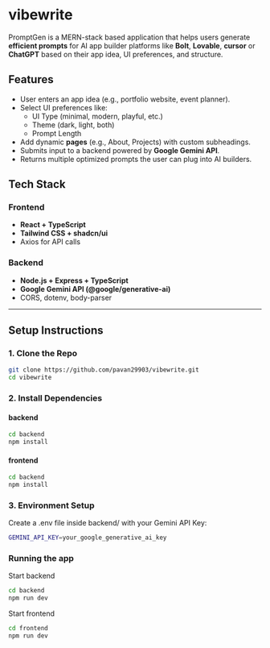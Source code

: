 # vibewrite

PromptGen is a MERN-stack based application that helps users generate **efficient prompts** for AI app builder platforms like **Bolt**, **Lovable**, **cursor** or **ChatGPT** based on their app idea, UI preferences, and structure.

## Features

- User enters an app idea (e.g., portfolio website, event planner).
- Select UI preferences like:
  - UI Type (minimal, modern, playful, etc.)
  - Theme (dark, light, both)
  - Prompt Length
- Add dynamic **pages** (e.g., About, Projects) with custom subheadings.
- Submits input to a backend powered by **Google Gemini API**.
- Returns multiple optimized prompts the user can plug into AI builders.

## Tech Stack

### Frontend
- **React + TypeScript**
- **Tailwind CSS + shadcn/ui**
- Axios for API calls

### Backend
- **Node.js + Express + TypeScript**
- **Google Gemini API (@google/generative-ai)**
- CORS, dotenv, body-parser

---

## Setup Instructions

### 1. Clone the Repo

```bash
git clone https://github.com/pavan29903/vibewrite.git
cd vibewrite
```

### 2. Install Dependencies

#### backend

```bash
cd backend
npm install
```
#### frontend

```bash
cd backend
npm install
```

### 3. Environment Setup
Create a .env file inside backend/ with your Gemini API Key:

```bash
GEMINI_API_KEY=your_google_generative_ai_key
```

### Running the app

Start backend

```bash 
cd backend
npm run dev
```

Start frontend

```bash 
cd frontend
npm run dev
```